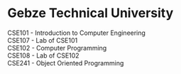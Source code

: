 # Gebze Technical University

CSE101 - Introduction to Computer Engineering<br/>
CSE107 - Lab of CSE101<br/>
CSE102 - Computer Programming<br/>
CSE108 - Lab of CSE102<br/>
CSE241 - Object Oriented Programming<br/>
